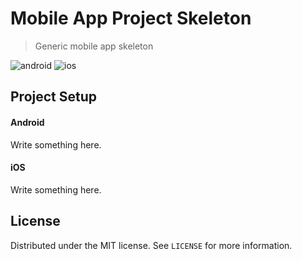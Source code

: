 # Mobile App Project Skeleton
> Generic mobile app skeleton

![android](https://img.shields.io/badge/android-java-brightgreen.svg)
![ios](https://img.shields.io/badge/ios-swift-brightgreen.svg)

## Project Setup

#### Android
Write something here.

#### iOS
Write something here.

## License
Distributed under the MIT license. See ``LICENSE`` for more information.
